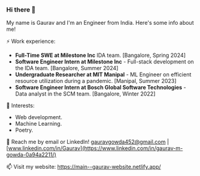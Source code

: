 ### Hi there 👋
My name is Gaurav and I'm an Engineer from India. Here's some info about me!

⚡ Work experience:

- **Full-Time SWE at Milestone Inc** IDA team. [Bangalore, Spring 2024]
- **Software Engineer Intern at Milestone Inc** - Full-stack development on the IDA team. [Bangalore, Summer 2024]
- **Undergraduate Researcher at MIT Manipal** - ML Engineer on efficient resource utilization during a pandemic. [Manipal, Summer 2023]
- **Software Engineer Intern at Bosch Global Software Technologies** - Data analyst in the SCM team. [Bangalore, Winter 2022] 

🌱 Interests:

- Web development.
- Machine Learning.
- Poetry.
  
💬 Reach me by email or LinkedIn! [gauravgowda452@gmail.com](gauravgowda452@gmail.com) | [www.linkedin.com/in/Gaurav](https://www.linkedin.com/in/gaurav-m-gowda-0a94a2211/)

📫 Visit my website: https://main--gaurav-website.netlify.app/
